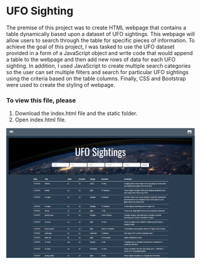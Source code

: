 # UFO Sighting

The premise of this project was to create HTML webpage that contains a table dynamically based upon a dataset of UFO sightings.  This webpage will allow users to search through the table for specific pieces of information.  To achieve the goal of this project, I was tasked to use the UFO dataset provided in a form of a JavaScript object and write code that would append a table to the webpage and then add new rows of data for each UFO sighting.  In addition, I used JavaScript to create multiple search categories so the user can set multiple filters and search for particular UFO sightings using the criteria based on the table columns.  Finally, CSS and Bootstrap were used to create the styling of webpage.

### To view this file, please
1) Download the index.html file and the static folder.
2) Open index.html file.

![my picture](pictures/UFO_Sightings.png)
